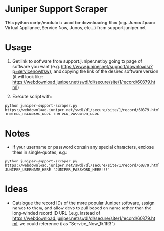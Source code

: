 # Juniper Support Scraper
This python script/module is used for downloading files (e.g. Junos Space Virtual Appliance, Service Now, Junos, etc...) from support.juniper.net

# Usage
1. Get link to software from support.juniper.net by going to page of software you want (e.g. https://www.juniper.net/support/downloads/?p=servicenow#sw), and copying the link of the desired software version (it will look like: https://webdownload.juniper.net/swdl/dl/secure/site/1/record/60879.html)

2. Execute script with:
```
python juniper-support-scraper.py https://webdownload.juniper.net/swdl/dl/secure/site/1/record/60879.html JUNIPER_USERNAME_HERE JUNIPER_PASSWORD_HERE
```

# Notes

 - If your username or password contain any special characters, enclose them in single-quotes, e.g.:
 ```
 python juniper-support-scraper.py https://webdownload.juniper.net/swdl/dl/secure/site/1/record/60879.html JUNIPER_USERNAME_HERE 'JUNIPER_PASSWORD_HERE!!!'
 ```

# Ideas
 - Catalogue the record IDs of the more popular Juniper software, assign names to them, and allow devs to pull based on name rather than the long-winded record ID URL (.e.g. instead of https://webdownload.juniper.net/swdl/dl/secure/site/1/record/60879.html, we could reference it as "Service_Now_15.1R3")
 